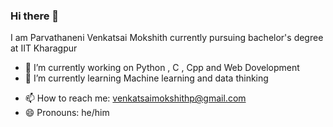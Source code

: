 ### Hi there 👋

<!--
**MokshithPV/MokshithPV** is a ✨ _special_ ✨ repository because its `README.md` (this file) appears on your GitHub profile.

Here are some ideas to get you started:-->
I am Parvathaneni Venkatsai Mokshith currently pursuing bachelor's degree at IIT Kharagpur
- 🔭 I’m currently working on Python , C , Cpp and Web Dovelopment
- 🌱 I’m currently learning Machine learning and data thinking
<!--- 👯 I’m looking to collaborate on ...
- 🤔 I’m looking for help with ...
- 💬 Ask me about ...-->
- 📫 How to reach me: venkatsaimokshithp@gmail.com
- 😄 Pronouns: he/him
<!--//- ⚡ Fun fact: ...-->

